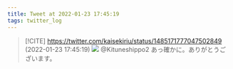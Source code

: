 ```yaml
---
title: Tweet at 2022-01-23 17:45:19
tags: twitter_log
---
```


> [!CITE] https://twitter.com/kaisekiriu/status/1485171777047502849 (2022-01-23 17:45:19)
> ![](https://twitter.com/kaisekiriu/status/1485171777047502849)
> @Kituneshippo2 あっ確かに。ありがとうございます。
